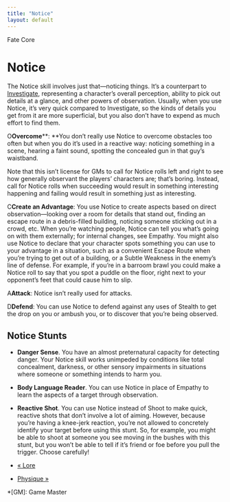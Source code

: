 ```yaml
---
title: "Notice"
layout: default
---
```

    
Fate Core

#  Notice

The Notice skill involves just that—noticing things. It’s a counterpart to
[Investigate](../../fate-core/investigate), representing a
character’s overall perception, ability to pick out details at a glance, and
other powers of observation. Usually, when you use Notice, it’s very quick
compared to Investigate, so the kinds of details you get from it are more
superficial, but you also don’t have to expend as much effort to find them.

<span class="fate_font">O</span>**Overcome****: **You don’t really use Notice to
overcome obstacles too often but when you do it’s used in a reactive way:
noticing something in a scene, hearing a faint sound, spotting the concealed
gun in that guy’s waistband.

Note that this isn’t license for GMs to call for Notice rolls left and right
to see how generally observant the players’ characters are; that’s boring.
Instead, call for Notice rolls when succeeding would result in something
interesting happening and failing would result in something just as
interesting.

<span class="fate_font">C</span>**Create an Advantage**: You use Notice to create
aspects based on direct observation—looking over a room for details that stand
out, finding an escape route in a debris-filled building, noticing someone
sticking out in a crowd, etc. When you’re watching people, Notice can tell you
what’s going on with them externally; for internal changes, see Empathy. You
might also use Notice to declare that your character spots something you can
use to your advantage in a situation, such as a convenient <span class="aspect">Escape
Route</span> when you’re trying to get out of a building, or a
<span class="aspect">Subtle Weakness</span> in the enemy’s line of defense. For
example, if you’re in a barroom brawl you could make a Notice roll to say that
you spot a puddle on the floor, right next to your opponent’s feet that could
cause him to slip.

<span class="fate_font">A</span>**Attack**: Notice isn’t really used for attacks.

<span class="fate_font">D</span>**Defend**: You can use Notice to defend against any
uses of Stealth to get the drop on you or ambush you, or to discover that
you’re being observed.

## Notice Stunts

  * **Danger Sense**. You have an almost preternatural capacity for detecting danger. Your Notice skill works unimpeded by conditions like total concealment, darkness, or other sensory impairments in situations where someone or something intends to harm you.
  * **Body Language Reader**. You can use Notice in place of Empathy to learn the aspects of a target through observation.
  * **Reactive Shot**. You can use Notice instead of Shoot to make quick, reactive shots that don’t involve a lot of aiming. However, because you’re having a knee-jerk reaction, you’re not allowed to concretely identify your target before using this stunt. So, for example, you might be able to shoot at someone you see moving in the bushes with this stunt, but you won’t be able to tell if it’s friend or foe before you pull the trigger. Choose carefully!

  * [« Lore](/fate-core/lore)
  * [Physique »](/fate-core/physique)

  *[GM]: Game Master

